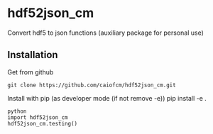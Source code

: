 # hdf52json_cm

Convert hdf5 to json functions (auxiliary package for personal use)

## Installation

Get from github

	git clone https://github.com/caiofcm/hdf52json_cm.git

Install with pip (as developer mode (if not remove -e))
	pip install -e .

	python
	import hdf52json_cm
	hdf52json_cm.testing()
